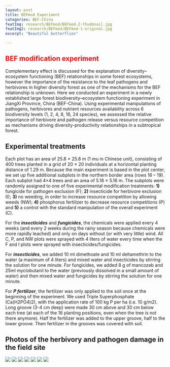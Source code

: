 ```yaml
---
layout: post
title: BEFmod Experiment
categories: BEF-China
featImg: research/BEFmod/BEFmod-2-thumbnail.jpg
featImg2: research/BEFmod/BEFmod-1-original.jpg
excerpt: "Beautiful butterflies"

---
```


## <span style="color:red">BEF modification experiment </span>
Complementary effect is discussed for the explanation of diversity–ecosystem functioning (BEF) relationships in some forest ecosystems, however the importance of the resistance to the leaf pathogens and herbivores in higher diversity forest as one of the mechanisms for the BEF relationship is unknown. Here we conducted an experiment in a newly established large forest biodiversity–ecosystem functioning experiment in JiangXi Province, China (BEF-China). Using experimental manipulations of pathogens, herbivores and nutrient resources availability across 6 biodiversity levels (1, 2, 4, 8, 16, 24 species), we assessed the relative importance of herbivore and pathogen release versus resource competition as mechanisms driving diversity-productivity relationships in a subtropical forest.
## Experimental treatments
Each plot has an area of 25.8 × 25.8 m (1 mu in Chinese unit), consisting of 400 trees planted in a grid of 20 × 20 individuals at a horizontal planting distance of 1.29 m. Because the main experiment is based in the plot center, we set up five additional subplots in the northern border area (rows 16 – 19). Each subplot had 4×4 trees and an area of 5.16 × 5.16 m. The subplots were randomly assigned to one of five experimental modification treatments: **1)** fungicide for pathogen exclusion (F); **2)** insecticide for herbivore exclusion (I); **3)** no weeding, in order to increase resource competition by allowing weeds (NW); **4)** phosphorus fertilizer to decrease resource competitions (P) and **5)** a control with the standard manipulation of the overall experiment (C).

For the _**insecticides**_ and _**fungicides**_, the chemicals were applied every 4 weeks (and every 2 weeks during the rainy season because chemicals were more rapidly leached) and only on days without (or with very little) wind. All C, P, and NW plots were sprayed with 4 liters of water every time when the F and I plots were sprayed with insecticides/fungicides.

For _**insecticides**_, we added 10 ml dimethoate and 10 ml deltamethrin to the water (a maximum of 4 liters) and mixed water and insecticides by stirring the solution for one minute. For fungicides, we added 8 g of mancozeb and 25ml myclobutanil to the water (previously dissolved in a small amount of water) and then mixed water and fungicides by stirring the solution for one minute.

For _**P fertilizer**_, the fertilizer was only applied to the soil once at the beginning of the experiment. We used Triple Superphosphate (Ca(H2PO4)2), with the application rate of 100 kg P per ha (i.e. 10 g/m2). Long groove (3-4 cm deep) were made 30 cm above and 30 cm below each tree (at each of the 16 planting positions, even when the tree is not there anymore). Half the fertilizer was added to the upper groove, half to the lower groove. Then fertilizer in the grooves was covered with soil.

<div class="gallery_story">
  <h2>Photos of the herbivory and pathogen damage in the field site</h2>
  <img class="low" src="{{ site.baseurl }}/assets/research/BEFmod/BEFmod-4-thumbnail.jpg"/>
  <img  src="{{ site.baseurl }}/assets/research/BEFmod/BEFmod-6-thumbnail.jpg"/>
  <img src="{{ site.baseurl }}/assets/research/BEFmod/BEFmod-7-thumbnail.jpg"/>
  <img src="{{ site.baseurl }}/assets/research/BEFmod/BEFmod-8-thumbnail.jpg"/>
  <img class="low" src="{{ site.baseurl }}/assets/research/BEFmod/BEFmod-9-thumbnail.jpg"/>
  <img src="{{ site.baseurl }}/assets/research/BEFmod/BEFmod-10-thumbnail.jpg"/>
  <img class="low" src="{{ site.baseurl }}/assets/research/BEFmod/BEFmod-11-thumbnail.jpg"/>
</div>
